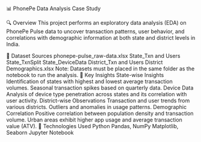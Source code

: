 📊 PhonePe Data Analysis Case Study

🔍 Overview
This project performs an exploratory data analysis (EDA) on PhonePe Pulse data to uncover transaction patterns, user behavior, and correlations with demographic information at both state and district levels in India.

📁 Dataset Sources
phonepe-pulse_raw-data.xlsx
State_Txn and Users
State_TxnSplit
State_DeviceData
District_Txn and Users
District Demographics.xlsx
Note: Datasets must be placed in the same folder as the notebook to run the analysis.
📌 Key Insights
State-wise Insights
Identification of states with highest and lowest average transaction volumes.
Seasonal transaction spikes based on quarterly data.
Device Data
Analysis of device type penetration across states and its correlation with user activity.
District-wise Observations
Transaction and user trends from various districts.
Outliers and anomalies in usage patterns.
Demographic Correlation
Positive correlation between population density and transaction volume.
Urban areas exhibit higher app usage and average transaction value (ATV).
🧰 Technologies Used
Python
Pandas, NumPy
Matplotlib, Seaborn
Jupyter Notebook
